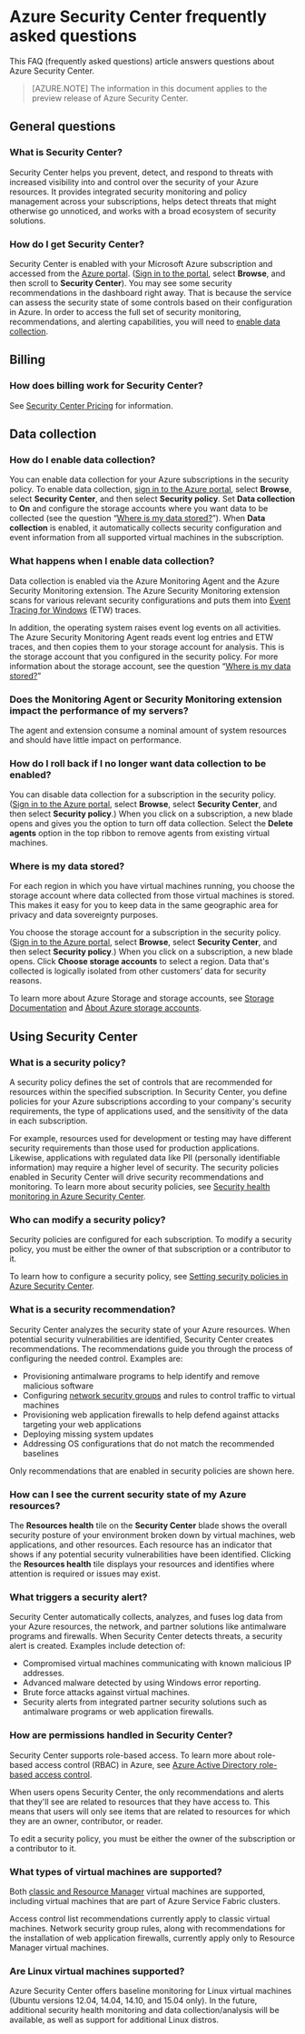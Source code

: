 <properties
   pageTitle="Azure Security Center frequently asked questions (FAQ) | Microsoft Azure"
   description="This FAQ answers questions about Azure Security Center."
   services="security-center"
   documentationCenter="na"
   authors="TerryLanfear"
   manager="StevenPo"
   editor=""/>

<tags
   ms.service="security-center"
   ms.devlang="na"
   ms.topic="article"
   ms.tgt_pltfrm="na"
   ms.workload="na"
   ms.date="12/10/2015"
   ms.author="terrylan"/>

# Azure Security Center frequently asked questions

This FAQ (frequently asked questions) article answers questions about Azure Security Center.

> [AZURE.NOTE] The information in this document applies to the preview release of Azure Security Center.

## General questions

### What is Security Center?
 Security Center helps you prevent, detect, and respond to threats with increased visibility into and control over the security of your Azure resources. It provides integrated security monitoring and policy management across your subscriptions, helps detect threats that might otherwise go unnoticed, and works with a broad ecosystem of security solutions.

### How do I get Security Center?
 Security Center is enabled with your Microsoft Azure subscription and accessed  from the [Azure portal](https://azure.microsoft.com/features/azure-portal/). ([Sign in to the portal](https://portal.azure.com), select **Browse**, and then scroll to **Security Center**). You may see some security recommendations in the dashboard right away. That is because the service can assess the security state of some controls based on their configuration in Azure. In order to access the full set of security monitoring, recommendations, and alerting capabilities, you will need to [enable data collection](#data-collection).  

## Billing

### How does billing work for Security Center?
See [Security Center Pricing](https://azure.microsoft.com/pricing/details/security-center/) for information.

## Data collection

### How do I enable data collection?<a name=data-collection></a>
You can enable data collection for your Azure subscriptions in the security policy. To enable data collection, [sign in to the Azure portal](https://portal.azure.com), select **Browse**, select **Security Center**, and then select **Security policy**. Set **Data collection** to **On** and configure the storage accounts where you want data to be collected (see the question “[Where is my data stored?](#where-is-my-data-stored)”). When **Data collection** is enabled, it automatically collects security configuration and event information from all supported virtual machines in the subscription.

### What happens when I enable data collection?
Data collection is enabled via the Azure Monitoring Agent and the Azure Security Monitoring extension. The Azure Security Monitoring extension scans for various relevant security configurations and puts them into [Event Tracing for Windows](https://msdn.microsoft.com/library/windows/desktop/bb968803.aspx) (ETW) traces.

In addition, the operating system raises event log events on all activities.  The Azure Security Monitoring Agent reads event log entries and ETW traces, and then copies them to your storage account for analysis.  This is the storage account that you configured in the security policy. For more information about the storage account, see the question “[Where is my data stored?](#where-is-my-data-stored)”

### Does the Monitoring Agent or Security Monitoring extension impact the performance of my servers?
The agent and extension consume a nominal amount of system resources and should have little impact on performance.

### How do I roll back if I no longer want data collection to be enabled?
You can disable data collection for a subscription in the security policy. ([Sign in to the Azure portal](https://portal.azure.com), select **Browse**, select **Security Center**, and then select **Security policy**.)  When you click on a subscription, a new blade opens and gives you the option to turn off data collection. Select the **Delete agents** option in the top ribbon to remove agents from existing virtual machines.

### Where is my data stored?<a name=where-is-my-data-stored></a>
For each region in which you have virtual machines running, you choose the storage account where data collected from those virtual machines is stored. This makes it easy for you to keep data in the same geographic area for privacy and data sovereignty purposes.

You choose the storage account for a subscription in the security policy. ([Sign in to the Azure portal](https://portal.azure.com), select **Browse**, select **Security Center**, and then select **Security policy**.) When you click on a subscription, a new blade opens. Click **Choose storage accounts** to select a region.  Data that's collected is logically isolated from other customers’ data for security reasons.

To learn more about Azure Storage and storage accounts, see [Storage Documentation](https://azure.microsoft.com/documentation/services/storage/) and [About Azure storage accounts](storage-create-storage-account.md).

## Using Security Center

### What is a security policy?
A security policy defines the set of controls that are recommended for resources within the specified subscription. In Security Center, you define policies for your Azure subscriptions according to your company's security requirements, the type of applications used, and the sensitivity of the data in each subscription.

For example, resources used for development or testing may have different security requirements than those used for production applications. Likewise, applications with regulated data like PII (personally identifiable information) may require a higher level of security. The security policies enabled in Security Center will drive security recommendations and monitoring. To learn more about security policies, see [Security health monitoring in Azure Security Center](security-center-monitoring.md).

### Who can modify a security policy?
Security policies are configured for each subscription. To modify a security policy, you must be either the owner of that subscription or a contributor to it.

To learn how to configure a security policy, see [Setting security policies in Azure Security Center](security-center-policies.md).

### What is a security recommendation?
 Security Center analyzes the security state of your Azure resources. When potential security vulnerabilities are identified, Security Center creates recommendations. The recommendations guide you through the process of configuring the needed control. Examples are:

- Provisioning antimalware programs to help identify and remove malicious software
- Configuring [network security groups](virtual-networks-nsg.md) and rules to control traffic to virtual machines
- Provisioning web application firewalls to help defend against attacks targeting your web applications
- Deploying missing system updates
- Addressing OS configurations that do not match the recommended baselines

Only recommendations that are enabled in security policies are shown here.

### How can I see the current security state of my Azure resources?
The **Resources health** tile on the **Security Center** blade shows the overall security posture of your environment broken down by virtual machines, web applications, and other resources. Each resource has an indicator that shows if any potential security vulnerabilities have been identified. Clicking the **Resources health** tile displays your resources and identifies where attention is required or issues may exist.

### What triggers a security alert?
 Security Center automatically collects, analyzes, and fuses log data from your Azure resources, the network, and partner solutions like antimalware programs and firewalls. When Security Center detects threats, a security alert is created. Examples include detection of:

- Compromised virtual machines communicating with known malicious IP addresses.
- Advanced malware detected by using Windows error reporting.
- Brute force attacks against virtual machines.
- Security alerts from integrated partner security solutions such as antimalware programs or web application firewalls.

### How are permissions handled in Security Center?
 Security Center supports role-based access. To learn more about role-based access control (RBAC) in Azure, see [Azure Active Directory role-based access control](role-based-access-control-configure.md).

When users opens Security Center, the only recommendations and alerts that they'll see are related to resources that they have access to. This means that users will only see items that are related to resources for which they are an owner, contributor, or reader.

To edit a security policy, you must be either the owner of the subscription or a contributor to it.

### What types of virtual machines are supported?
Both [classic and Resource Manager](azure-classic-rm.md) virtual machines are supported, including virtual machines that are part of Azure Service Fabric clusters.

Access control list recommendations currently apply to classic virtual machines. Network security group rules, along with recommendations for the installation of web application firewalls, currently apply only to Resource Manager virtual machines.

### Are Linux virtual machines supported?
Azure Security Center offers baseline monitoring for Linux virtual machines (Ubuntu versions 12.04, 14.04, 14.10, and 15.04 only). In the future, additional security health monitoring and data collection/analysis will be available, as well as support for additional Linux distros.
